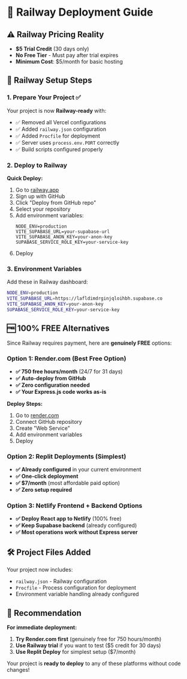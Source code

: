 # 🚀 Railway Deployment Guide

## ⚠️ **Railway Pricing Reality**
- **$5 Trial Credit** (30 days only)
- **No Free Tier** - Must pay after trial expires
- **Minimum Cost**: $5/month for basic hosting

## 🎯 **Railway Setup Steps**

### 1. **Prepare Your Project** ✅
Your project is now **Railway-ready** with:
- ✅ Removed all Vercel configurations
- ✅ Added `railway.json` configuration
- ✅ Added `Procfile` for deployment
- ✅ Server uses `process.env.PORT` correctly
- ✅ Build scripts configured properly

### 2. **Deploy to Railway**

**Quick Deploy:**
1. Go to [railway.app](https://railway.app)
2. Sign up with GitHub
3. Click "Deploy from GitHub repo"
4. Select your repository
5. Add environment variables:
   ```
   NODE_ENV=production
   VITE_SUPABASE_URL=your-supabase-url
   VITE_SUPABASE_ANON_KEY=your-anon-key
   SUPABASE_SERVICE_ROLE_KEY=your-service-key
   ```
6. Deploy

### 3. **Environment Variables**
Add these in Railway dashboard:
```bash
NODE_ENV=production
VITE_SUPABASE_URL=https://lafldimdrginjqloihbh.supabase.co
VITE_SUPABASE_ANON_KEY=your-anon-key
SUPABASE_SERVICE_ROLE_KEY=your-service-key
```

## 🆓 **100% FREE Alternatives**

Since Railway requires payment, here are **genuinely FREE** options:

### **Option 1: Render.com (Best Free Option)**
- **✅ 750 free hours/month** (24/7 for 31 days)
- **✅ Auto-deploy from GitHub**
- **✅ Zero configuration needed**
- **✅ Your Express.js code works as-is**

**Deploy Steps:**
1. Go to [render.com](https://render.com)
2. Connect GitHub repository
3. Create "Web Service"
4. Add environment variables
5. Deploy

### **Option 2: Replit Deployments (Simplest)**
- **✅ Already configured** in your current environment
- **✅ One-click deployment**
- **✅ $7/month** (most affordable paid option)
- **✅ Zero setup required**

### **Option 3: Netlify Frontend + Backend Options**
- **✅ Deploy React app to Netlify** (100% free)
- **✅ Keep Supabase backend** (already configured)
- **✅ Most operations work without Express server**

## 🛠️ **Project Files Added**

Your project now includes:
- `railway.json` - Railway configuration
- `Procfile` - Process configuration for deployment
- Environment variable handling already configured

## 🎯 **Recommendation**

**For immediate deployment:**
1. **Try Render.com first** (genuinely free for 750 hours/month)
2. **Use Railway trial** if you want to test ($5 credit for 30 days)
3. **Use Replit Deploy** for simplest setup ($7/month)

Your project is **ready to deploy** to any of these platforms without code changes!